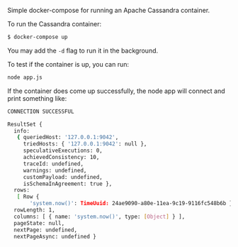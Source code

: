 Simple docker-compose for running an Apache Cassandra container.

To run the Cassandra container:
```bash
$ docker-compose up
```
You may add the `-d` flag to run it in the background.


To test if the container is up, you can run:
```bash
node app.js
```
If the container does come up successfully, the node app will connect and print something like:
```bash
CONNECTION SUCCESSFUL

ResultSet {
  info:
   { queriedHost: '127.0.0.1:9042',
     triedHosts: { '127.0.0.1:9042': null },
     speculativeExecutions: 0,
     achievedConsistency: 10,
     traceId: undefined,
     warnings: undefined,
     customPayload: undefined,
     isSchemaInAgreement: true },
  rows:
   [ Row {
       'system.now()': TimeUuid: 24ae9090-a80e-11ea-9c19-9116fc548b6b } ],
  rowLength: 1,
  columns: [ { name: 'system.now()', type: [Object] } ],
  pageState: null,
  nextPage: undefined,
  nextPageAsync: undefined }
```